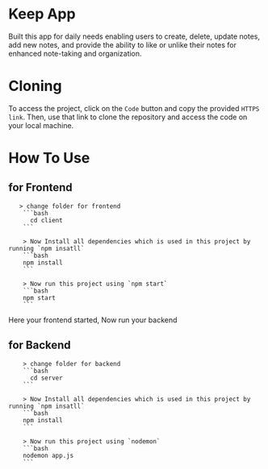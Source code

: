 # Keep App
Built this app for daily needs enabling users to create, delete, update notes, add new notes, and provide the ability to like or
unlike their notes for enhanced note-taking and organization.

# Cloning
To access the project, click on the `Code` button and copy the provided `HTTPS link`. 
Then, use that link to clone the repository and access the code on your local machine.

# How To Use
  ## for Frontend
       > change folder for frontend
        ```bash
          cd client
        ```
      
        > Now Install all dependencies which is used in this project by running `npm insatll`
        ```bash
        npm install
        ```
        
        > Now run this project using `npm start`
        ```bash
        npm start
        ```
   Here your frontend started, Now run your backend
 ## for Backend
        > change folder for backend
        ```bash
          cd server
        ```
      
        > Now Install all dependencies which is used in this project by running `npm insatll`
        ```bash
        npm install
        ```
        
        > Now run this project using `nodemon`
        ```bash
        nodemon app.js
        ```
